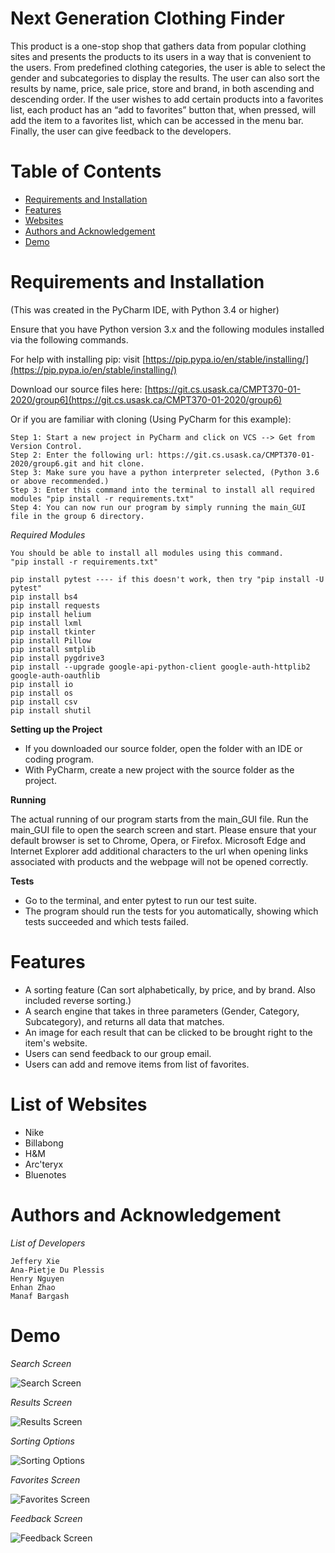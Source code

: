# Next Generation Clothing Finder
This product is a one-stop shop that gathers data from popular clothing sites and presents the products to its users in a way that is convenient to the users. From predefined clothing categories, the user is able to select the gender and subcategories to display the results. The user can also sort the results by name, price, sale price, store and brand, in both ascending and descending order. If the user wishes to add certain products into a favorites list, each product has an “add to favorites” button that, when pressed, will add the item to a favorites list, which can be accessed in the menu bar. Finally, the user can give feedback to the developers. 

# Table of Contents
* [Requirements and Installation](#req)
* [Features](#features)
* [Websites](#web)
* [Authors and Acknowledgement](#ack)
* [Demo](#demo)

# Requirements and Installation <a name="req"></a>
(This was created in the PyCharm IDE, with Python 3.4 or higher)

Ensure that you have Python version 3.x and the following modules installed via the following commands.

For help with installing pip: visit [https://pip.pypa.io/en/stable/installing/](https://pip.pypa.io/en/stable/installing/)

Download our source files here: [https://git.cs.usask.ca/CMPT370-01-2020/group6](https://git.cs.usask.ca/CMPT370-01-2020/group6)

Or if you are familiar with cloning (Using PyCharm for this example): 

    Step 1: Start a new project in PyCharm and click on VCS --> Get from Version Control.
    Step 2: Enter the following url: https://git.cs.usask.ca/CMPT370-01-2020/group6.git and hit clone.
    Step 3: Make sure you have a python interpreter selected, (Python 3.6 or above recommended.)
    Step 3: Enter this command into the terminal to install all required modules "pip install -r requirements.txt"
    Step 4: You can now run our program by simply running the main_GUI file in the group 6 directory.

_Required Modules_

    You should be able to install all modules using this command.
    "pip install -r requirements.txt"

    pip install pytest ---- if this doesn't work, then try "pip install -U pytest"
    pip install bs4
    pip install requests
    pip install helium
    pip install lxml
    pip install tkinter
    pip install Pillow 
    pip install smtplib
    pip install pygdrive3
    pip install --upgrade google-api-python-client google-auth-httplib2 google-auth-oauthlib
    pip install io
    pip install os
    pip install csv
    pip install shutil

**Setting up the Project**
- If you downloaded our source folder, open the folder with an IDE or coding program.
- With PyCharm, create a new project with the source folder as the project.

**Running**

The actual running of our program starts from the main_GUI file. Run the main_GUI file to open the search screen and start.
Please ensure that your default browser is set to Chrome, Opera, or Firefox. Microsoft Edge and Internet Explorer add additional characters to the url when opening links associated with products and the webpage will not be opened correctly.

**Tests**
- Go to the terminal, and enter pytest to run our test suite.
- The program should run the tests for you automatically, showing which tests succeeded and which tests failed. 

# Features <a name="features"></a>
* A sorting feature (Can sort alphabetically, by price, and by brand. Also included reverse sorting.)
* A search engine that takes in three parameters (Gender, Category, Subcategory), and returns all data that matches.
* An image for each result that can be clicked to be brought right to the item's website.
* Users can send feedback to our group email.
* Users can add and remove items from list of favorites.

# List of Websites <a name="web"></a>
* Nike
* Billabong
* H&M
* Arc'teryx
* Bluenotes

# Authors and Acknowledgement <a name="ack"></a>

_List of Developers_

    Jeffery Xie
    Ana-Pietje Du Plessis
    Henry Nguyen
    Enhan Zhao
    Manaf Bargash

# Demo <a name="demo"></a>

_Search Screen_

![Search Screen](https://media.discordapp.net/attachments/770779709172613122/785655849787326474/unknown.png)

_Results Screen_

![Results Screen](https://media.discordapp.net/attachments/770779709172613122/785656004582440980/unknown.png)

_Sorting Options_

![Sorting Options](https://media.discordapp.net/attachments/770779709172613122/785656110190166046/unknown.png)

_Favorites Screen_

![Favorites Screen](https://media.discordapp.net/attachments/770779709172613122/785656348141420584/unknown.png)

_Feedback Screen_

![Feedback Screen](https://media.discordapp.net/attachments/770779709172613122/785656403208962058/unknown.png)
